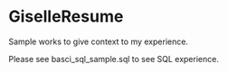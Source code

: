# GiselleResume
Sample works to give context to my experience.

Please see basci_sql_sample.sql to see SQL experience.
